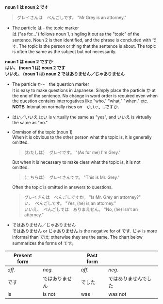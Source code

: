 **noun 1 は noun 2 です**

> グレイさんは　べんごしです。 "Mr Grey is an attorney."

* The particle は - the topic marker  
は ("as for...") follows noun 1, singling it out as the "topic" of the sentence. Noun 2 is then identified, and the phrase is concluded with です. The topic is the person or thing that the sentence is about. The topic is often the same as the subject but not necessarily.

**noun 1 は noun 2 ですか  
はい、 (noun 1 は) noun 2 です  
いいえ、 (noun 1 は) noun 2 ではありません／じゃありません**

* The particle か -　the question marker  
It is easy to make questions in Japanese. Simply place the particle か at the end of the sentence. No change in word order is required even when the question contains interrogatives like "who," "what," "when," etc.  
**NOTE:** Intonation normally rises on　か, i.e., ...ですか.

* はい／いいえ
はい is virtually the same as "yes", and いいえ is virtually the same as "no."

* Ommison of the topic (noun 1)  
  When it is obvious to the other person what the topic is, it is generally omitted.
  > (わたしは）　グレイです。 "(As for me) I'm Grey."

  But when it is necessary to make clear what the topic is, it is not omitted.
  > (こちらは）　グレイさんです。 "This is Mr. Grey."

  Often the topic is omitted in answers to questions.
  > グレイさんは　べんごしですか。 "Is Mr. Grey an attorney?"  
  > い、　べんごしです。 "Yes, (he) is an attorney."  
  > いいえ、　べんごしでは　ありまえせん。 "No, (he) isn't an attorney."

* ではありません／じゃありません  
ではありません or じゃありません is the negative for of です. じゃ is more informal than では; otherwise they are the same. The chart below summarizes the forms of です。

| Present form |                | Past form |                      |
| ------------ | -------------- | --------- | -------------------- |
| *aff.*       | *neg.*         | *aff.*    | *neg.*               |
| です         | ではありません | でした    | ではありませんでした |
| is           | is not         | was       | was not              |

